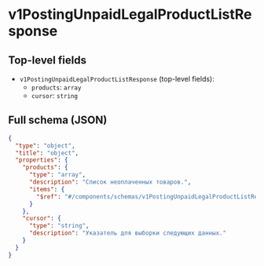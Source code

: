 # v1PostingUnpaidLegalProductListResponse

## Top-level fields
- `v1PostingUnpaidLegalProductListResponse` (top-level fields):
  - `products`: `array`
  - `cursor`: `string`

## Full schema (JSON)
```json
{
  "type": "object",
  "title": "object",
  "properties": {
    "products": {
      "type": "array",
      "description": "Список неоплаченных товаров.",
      "items": {
        "$ref": "#/components/schemas/v1PostingUnpaidLegalProductListResponseProducts"
      }
    },
    "cursor": {
      "type": "string",
      "description": "Указатель для выборки следующих данных."
    }
  }
}
```
